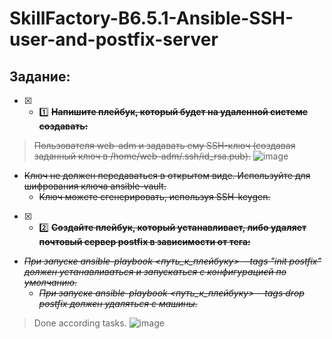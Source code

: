 # SkillFactory-B6.5.1-Ansible-SSH-user-and-postfix-server

## Задание:

* [x] - :one:  ~~**Напишите плейбук, который будет на удаленной системе создавать:**~~    
 >~~Пользователя web-adm и задавать ему SSH-ключ (создавая заданный ключ в /home/web-adm/.ssh/id_rsa.pub).~~ 
 ![image](https://db3pap003files.storage.live.com/y4moj_Ws2gUk7bt88yyhFCi98D-xECS7fNQ9tbfR9MwsY-5XyqX8oz1ZP3oVV-3BbGOwjOqWfJdhy3Mb2kiS4VdN9_Y5nyUzbevZUHe5b_xXFuVtFXU7AADbbtyTkU51aesuz6fOx2kYFcXzWBShCtxUBSBoREeSrTdDmKHfr5_DU6Onw4Rnzx6s0iYl551RQe-4PPDmdKFZSgpiq3AJ2CHfg/Ansible_Create_User.jpg?psid=1&width=1347&height=740)
- ~~Ключ не должен передаваться в открытом виде. Используйте для шифрования ключа ansible-vault.~~
   -  ~~Ключ можете сгенерировать, используя SSH-keygen.~~

* [X] - :two:  ~~**Создайте плейбук, который устанавливает, либо удаляет почтовый сервер postfix в зависимости от тега:**~~   
- ~~*При запуске ansible-playbook <путь_к_плейбуку> --tags "init postfix" должен устанавливаться и запускаться с конфигурацией по умолчанию.*~~
  - ~~*При запуске ansible-playbook <путь_к_плейбуку> --tags drop postfix должен удаляться с машины.*~~  
> Done according tasks.
![image](https://db3pap003files.storage.live.com/y4mIR87UuBA6Rw0nfZY7JBtddLnZD3BxiFCh8GAFvKZsh2MNCMXrUsjFK4LYeJZRzIt2uoMcP7CnGtwoUgmW4WXsR22cvTrHdyQJbvQWc2QwZ2aY2fmJG_uoyCxTYeVeQ1ysBv3zpzYoE-2cChe4_GeHPuBqpbyTZWNU8-erWun1I4F4cWKDqwDUTLTVywm-rb88WT8MZ30uPXrtpzCxhXR8g/Ansible_Postfix_Tags.jpg?psid=1&width=1362&height=557)
